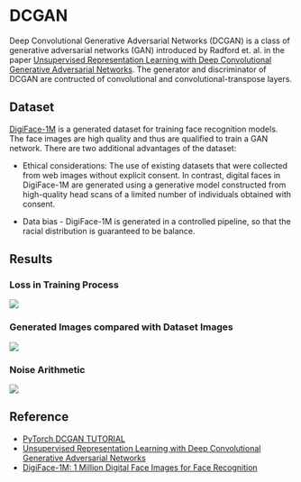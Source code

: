 # DCGAN
Deep Convolutional Generative Adversarial Networks (DCGAN) is a class of generative adversarial networks (GAN) introduced by Radford et. al. in the paper [Unsupervised Representation Learning with Deep Convolutional Generative Adversarial Networks](https://arxiv.org/pdf/1511.06434.pdf). The generator and discriminator of DCGAN are contructed of convolutional and convolutional-transpose layers.


## Dataset
[DigiFace-1M](https://github.com/microsoft/DigiFace1M) is a generated dataset for training face recognition models. The face images are high quality and thus are qualified to train a GAN network. There are two additional advantages of the dataset:

* Ethical considerations: The use of existing datasets that were collected from web images without explicit consent. In contrast, digital faces in DigiFace-1M are generated using a generative model constructed from high-quality head scans of a limited number of individuals obtained with consent.

* Data bias - DigiFace-1M is generated in a controlled pipeline, so that the racial distribution is guaranteed to be balance.

## Results
### Loss in Training Process
![](assets/training/loss.png)

### Generated Images compared with Dataset Images
![](assets/results/real_and_fake.png)

### Noise Arithmetic
![](assets/results/noise_arithmetic.png)



## Reference
* [PyTorch DCGAN TUTORIAL](https://pytorch.org/tutorials/beginner/dcgan_faces_tutorial.html)
* [Unsupervised Representation Learning with Deep Convolutional Generative Adversarial Networks](https://arxiv.org/pdf/1511.06434.pdf)
* [DigiFace-1M: 1 Million Digital Face Images for Face Recognition](https://github.com/microsoft/DigiFace1M)
